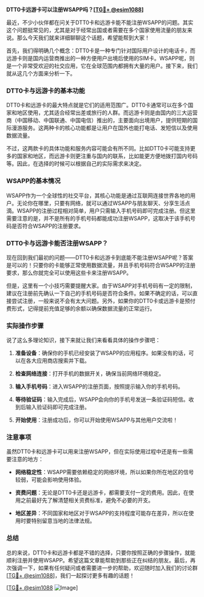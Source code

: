 **DTT0卡远游卡可以注册WSAPP吗？[[TG💪+ @esim1088](https://t.me/s/esim1088)]**

最近，不少小伙伴都在问关于DTT0卡和远游卡能不能注册WSAPP的问题。其实这个问题挺常见的，尤其是对于经常出国或者需要在多个国家使用流量的朋友来说。那么今天我们就来详细聊聊这个话题，希望能帮到大家！

首先，我们得明确几个概念：DTT0卡是一种专门针对国际用户设计的电话卡，而远游卡则是国内运营商推出的一种方便用户出境后使用的SIM卡。WSAPP呢，则是一个非常受欢迎的社交应用，它在全球范围内都拥有大量的用户。接下来，我们就从这几个方面来分析一下。

### DTT0卡与远游卡的基本功能

DTT0卡和远游卡的最大特点就是它们的适用范围广。DTT0卡通常可以在多个国家和地区使用，尤其适合经常出差或旅行的人群。而远游卡则是由国内的三大运营商（中国移动、中国联通、中国电信）推出的，主要面向出境用户，提供短期的国际漫游服务。这两种卡的核心功能都是让用户在国外也能打电话、发短信以及使用数据流量。

不过，这两款卡的具体功能和服务内容可能会有所不同。比如DTT0卡可能支持更多的国家和地区，而远游卡则更注重与国内的联系，比如能更方便地拨打国内号码等。因此，在选择的时候可以根据自己的实际需求来决定。

### WSAPP的基本情况

WSAPP作为一个全球性的社交平台，其核心功能是通过互联网连接世界各地的用户。无论你在哪里，只要有网络，就可以通过WSAPP与朋友聊天、分享生活点滴。WSAPP的注册过程相对简单，用户只需输入手机号码即可完成注册。但这里需要注意的是，并不是所有的手机号码都能成功注册WSAPP，这取决于该手机号码是否符合WSAPP的注册要求。

### DTT0卡与远游卡能否注册WSAPP？

现在回到我们最初的问题——DTT0卡和远游卡到底能不能注册WSAPP呢？答案是可以的！只要你的卡能够正常使用数据流量，并且手机号码符合WSAPP的注册要求，那么你就完全可以使用这些卡来注册WSAPP。

但是，这里有一个小技巧需要提醒大家。由于WSAPP对手机号码有一定的限制，建议在注册前先确认一下自己的手机号码是否符合条件。如果不确定的话，可以直接尝试注册，一般来说不会有太大问题。另外，如果你的DTT0卡或远游卡是预付费形式，记得提前充值足够的余额以确保数据流量的正常运行。

### 实际操作步骤

说了这么多理论知识，接下来就让我们来看看具体的操作步骤吧：

1. **准备设备**：确保你的手机已经安装了WSAPP的应用程序。如果没有的话，可以在各大应用商店搜索并下载。
   
2. **检查网络连接**：打开手机的数据开关，确保当前网络环境稳定。

3. **输入手机号码**：进入WSAPP的注册页面，按照提示输入你的手机号码。

4. **等待验证码**：输入完成后，WSAPP会向你的手机号发送一条验证码短信。收到后输入验证码即可完成注册。

5. **开始使用**：注册成功后，你可以开始使用WSAPP与其他用户交流啦！

### 注意事项

虽然DTT0卡和远游卡可以用来注册WSAPP，但在实际使用过程中还是有一些需要注意的地方：

- **网络稳定性**：WSAPP需要依赖稳定的网络环境，所以如果你所在地区的信号较弱，可能会影响使用体验。
  
- **资费问题**：无论是DTT0卡还是远游卡，都需要支付一定的费用。因此，在使用之前最好先了解清楚相关资费标准，避免不必要的开支。

- **地区差异**：不同国家和地区对于WSAPP的支持程度可能存在差异，所以在使用时要特别留意当地的法律法规。

### 总结

总的来说，DTT0卡和远游卡都是不错的选择，只要你按照正确的步骤操作，就能顺利注册并使用WSAPP。希望这篇文章能帮助到那些正在纠结的朋友。最后，再次强调一下，如果有任何疑问或者需要进一步的帮助，欢迎随时加入我们的讨论群[[TG💪+ @esim1088](https://t.me/s/esim1088)]，我们一起探讨更多有趣的话题！

[[TG💪+ @esim1088](https://t.me/s/esim1088) ![Image](https://i.postimg.cc/4NQfJmqS/Snipaste-2025-05-13-00-14-12.png)]